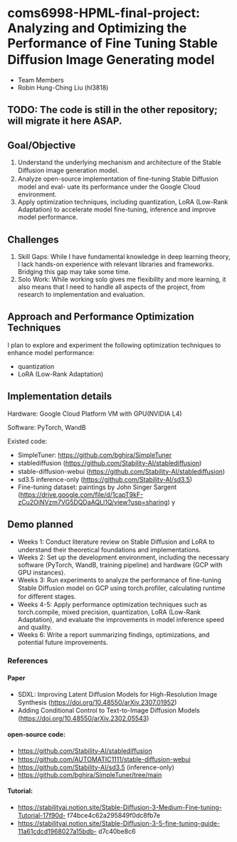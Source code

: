 # coms6998-HPML-final-project: Analyzing and Optimizing the Performance of Fine Tuning Stable Diﬀusion Image Generating model
- Team Members
- Robin Hung-Ching Liu (hl3818)
## TODO: The code is still in the other repository; will migrate it here ASAP.
## Goal/Objective
1. Understand the underlying mechanism and architecture of the Stable Diﬀusion image
generation model.
2. Analyze open-source implementation of fine-tuning Stable Diﬀusion model and eval-
uate its performance under the Google Cloud environment.
3. Apply optimization techniques, including quantization,
LoRA (Low-Rank Adaptation) to accelerate model fine-tuning, inference and improve model performance.
## Challenges
1. Skill Gaps: While I have fundamental knowledge in deep learning theory, I lack
hands-on experience with relevant libraries and frameworks. Bridging this gap may take
some time.
2. Solo Work: While working solo gives me flexibility and more learning, it also means
that I need to handle all aspects of the project, from research to implementation and
evaluation.
## Approach and Performance Optimization Techniques
I plan to explore and experiment the following optimization techniques to enhance
model performance:
- quantization
- LoRA (Low-Rank Adaptation)
## Implementation details
Hardware: Google Cloud Platform VM with GPU(NVIDIA L4)

Software: PyTorch, WandB

Existed code:
- SimpleTuner: https://github.com/bghira/SimpleTuner
- stablediﬀusion (https://github.com/Stability-AI/stablediﬀusion)
- stable-diﬀusion-webui (https://github.com/Stability-AI/stablediﬀusion)
- sd3.5 inference-only (https://github.com/Stability-AI/sd3.5)
- Fine-tuning dataset: paintings by John Singer Sargent
(https://drive.google.com/file/d/1capT9kF-zCu2OiNVzm7VG5DQDaAQLl1Q/view?usp=sharing)
y

## Demo planned
- Weeks 1: Conduct literature review on Stable Diﬀusion and LoRA to understand 
their theoretical foundations and implementations.
- Weeks 2: Set up the development environment, including the necessary software
(PyTorch, WandB, training pipeline) and hardware (GCP with GPU instances).
- Weeks 3: Run experiments to analyze the performance of fine-tuning Stable Diﬀusion
model on GCP using torch.profiler, calculating runtime for diﬀerent stages.
- Weeks 4-5: Apply performance optimization techniques such as torch.compile, mixed
precision, quantization, LoRA (Low-Rank Adaptation), and evaluate the improvements
in model inference speed and quality.
- Weeks 6: Write a report summarizing findings, optimizations, and potential
future improvements.

### References
#### Paper
- SDXL: Improving Latent Diﬀusion Models for High-Resolution Image Synthesis
(https://doi.org/10.48550/arXiv.2307.01952)
- Adding Conditional Control to Text-to-Image Diﬀusion Models
(https://doi.org/10.48550/arXiv.2302.05543)
#### open-source code:
- https://github.com/Stability-AI/stablediﬀusion
- https://github.com/AUTOMATIC1111/stable-diﬀusion-webui
- https://github.com/Stability-AI/sd3.5 (inference-only)
- https://github.com/bghira/SimpleTuner/tree/main
#### Tutorial:
- https://stabilityai.notion.site/Stable-Diﬀusion-3-Medium-Fine-tuning-Tutorial-17f90d-
f74bce4c62a295849f0dc8fb7e
- https://stabilityai.notion.site/Stable-Diﬀusion-3-5-fine-tuning-guide-11a61cdcd1968027a15bdb-
d7c40be8c6